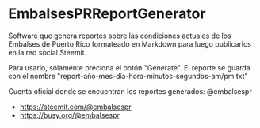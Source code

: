 # EmbalsesPRReportGenerator
Software que genera reportes sobre las condiciones actuales de los Embalses de Puerto Rico formateado en Markdown para luego publicarlos en la red social Steemit.

Para usarlo, sólamente preciona el botón "Generate". El reporte se guarda con el nombre "report-año-mes-día-hora-minutos-segundos-am/pm.txt"

Cuenta oficial donde se encuentran los reportes generados: @embalsespr
* https://steemit.com/@embalsespr
* https://busy.org/@embalsespr
